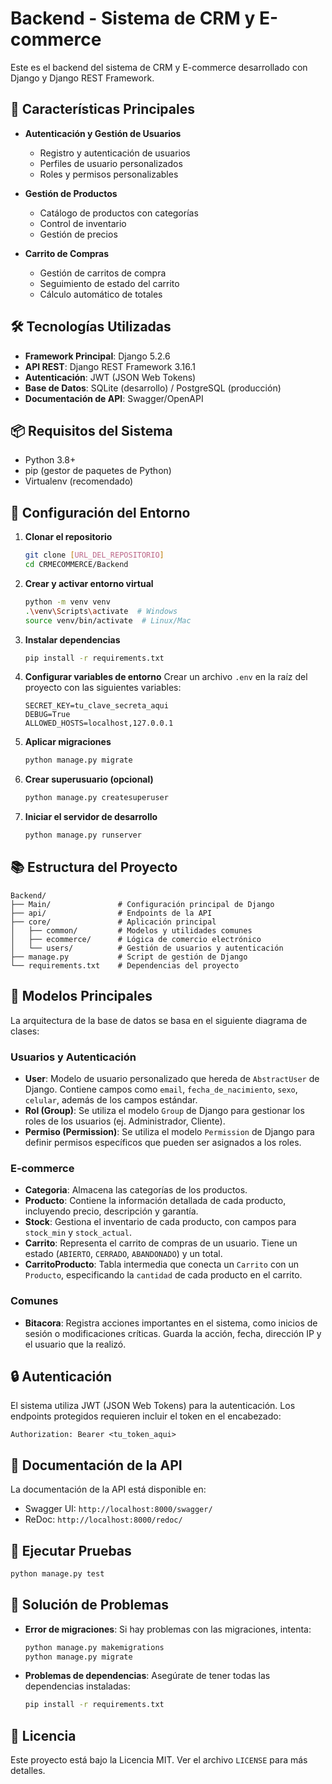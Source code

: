 # Backend - Sistema de CRM y E-commerce

Este es el backend del sistema de CRM y E-commerce desarrollado con Django y Django REST Framework.

## 🚀 Características Principales

- **Autenticación y Gestión de Usuarios**
  - Registro y autenticación de usuarios
  - Perfiles de usuario personalizados
  - Roles y permisos personalizables

- **Gestión de Productos**
  - Catálogo de productos con categorías
  - Control de inventario
  - Gestión de precios

- **Carrito de Compras**
  - Gestión de carritos de compra
  - Seguimiento de estado del carrito
  - Cálculo automático de totales

## 🛠️ Tecnologías Utilizadas

- **Framework Principal**: Django 5.2.6
- **API REST**: Django REST Framework 3.16.1
- **Autenticación**: JWT (JSON Web Tokens)
- **Base de Datos**: SQLite (desarrollo) / PostgreSQL (producción)
- **Documentación de API**: Swagger/OpenAPI

## 📦 Requisitos del Sistema

- Python 3.8+
- pip (gestor de paquetes de Python)
- Virtualenv (recomendado)

## 🚀 Configuración del Entorno

1. **Clonar el repositorio**
   ```bash
   git clone [URL_DEL_REPOSITORIO]
   cd CRMECOMMERCE/Backend
   ```

2. **Crear y activar entorno virtual**
   ```bash
   python -m venv venv
   .\venv\Scripts\activate  # Windows
   source venv/bin/activate  # Linux/Mac
   ```

3. **Instalar dependencias**
   ```bash
   pip install -r requirements.txt
   ```

4. **Configurar variables de entorno**
   Crear un archivo `.env` en la raíz del proyecto con las siguientes variables:
   ```
   SECRET_KEY=tu_clave_secreta_aqui
   DEBUG=True
   ALLOWED_HOSTS=localhost,127.0.0.1
   ```

5. **Aplicar migraciones**
   ```bash
   python manage.py migrate
   ```

6. **Crear superusuario (opcional)**
   ```bash
   python manage.py createsuperuser
   ```

7. **Iniciar el servidor de desarrollo**
   ```bash
   python manage.py runserver
   ```

## 📚 Estructura del Proyecto

```
Backend/
├── Main/               # Configuración principal de Django
├── api/                # Endpoints de la API
├── core/               # Aplicación principal
│   ├── common/         # Modelos y utilidades comunes
│   ├── ecommerce/      # Lógica de comercio electrónico
│   └── users/          # Gestión de usuarios y autenticación
├── manage.py           # Script de gestión de Django
└── requirements.txt    # Dependencias del proyecto
```

## 📝 Modelos Principales

La arquitectura de la base de datos se basa en el siguiente diagrama de clases:

### Usuarios y Autenticación
- **User**: Modelo de usuario personalizado que hereda de `AbstractUser` de Django. Contiene campos como `email`, `fecha_de_nacimiento`, `sexo`, `celular`, además de los campos estándar.
- **Rol (Group)**: Se utiliza el modelo `Group` de Django para gestionar los roles de los usuarios (ej. Administrador, Cliente).
- **Permiso (Permission)**: Se utiliza el modelo `Permission` de Django para definir permisos específicos que pueden ser asignados a los roles.

### E-commerce
- **Categoria**: Almacena las categorías de los productos.
- **Producto**: Contiene la información detallada de cada producto, incluyendo precio, descripción y garantía.
- **Stock**: Gestiona el inventario de cada producto, con campos para `stock_min` y `stock_actual`.
- **Carrito**: Representa el carrito de compras de un usuario. Tiene un estado (`ABIERTO`, `CERRADO`, `ABANDONADO`) y un total.
- **CarritoProducto**: Tabla intermedia que conecta un `Carrito` con un `Producto`, especificando la `cantidad` de cada producto en el carrito.

### Comunes
- **Bitacora**: Registra acciones importantes en el sistema, como inicios de sesión o modificaciones críticas. Guarda la acción, fecha, dirección IP y el usuario que la realizó.

## 🔒 Autenticación

El sistema utiliza JWT (JSON Web Tokens) para la autenticación. Los endpoints protegidos requieren incluir el token en el encabezado:

```
Authorization: Bearer <tu_token_aqui>
```

## 📄 Documentación de la API

La documentación de la API está disponible en:
- Swagger UI: `http://localhost:8000/swagger/`
- ReDoc: `http://localhost:8000/redoc/`

## 🧪 Ejecutar Pruebas

```bash
python manage.py test
```

## 🐛 Solución de Problemas

- **Error de migraciones**: Si hay problemas con las migraciones, intenta:
  ```bash
  python manage.py makemigrations
  python manage.py migrate
  ```

- **Problemas de dependencias**: Asegúrate de tener todas las dependencias instaladas:
  ```bash
  pip install -r requirements.txt
  ```

## 📄 Licencia

Este proyecto está bajo la Licencia MIT. Ver el archivo `LICENSE` para más detalles.
